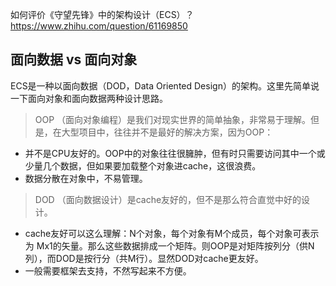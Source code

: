 
如何评价《守望先锋》中的架构设计（ECS）？
https://www.zhihu.com/question/61169850

## 面向数据 vs 面向对象
ECS是一种以面向数据（DOD，Data Oriented Design）的架构。这里先简单说一下面向对象和面向数据两种设计思路。

> OOP （面向对象编程）是我们对现实世界的简单抽象，非常易于理解。但是，在大型项目中，往往并不是最好的解决方案，因为OOP：
- 并不是CPU友好的。OOP中的对象往往很臃肿，但有时只需要访问其中一个或少量几个数据，但如果要加载整个对象进cache，这很浪费。
- 数据分散在对象中，不易管理。

> DOD （面向数据设计）是cache友好的，但不是那么符合直觉中好的设计。
- cache友好可以这么理解：N个对象，每个对象有M个成员，每个对象可表示为 Mx1的矢量。那么这些数据排成一个矩阵。则OOP是对矩阵按列分（供N列），而DOD是按行分（共M行）。显然DOD对cache更友好。
- 一般需要框架去支持，不然写起来不方便。


